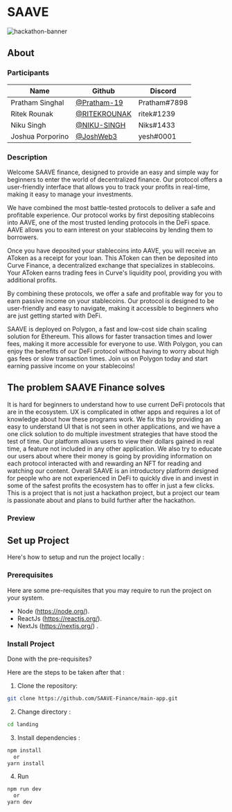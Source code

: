 # SAAVE

![hackathon-banner](https://user-images.githubusercontent.com/64047505/219971794-21c40b13-698d-43ca-84b2-60abbb2063bf.png)

## About

### Participants

| Name            | Github                                         | Discord         |
| --------------- | ---------------------------------------------- | --------------- |
| Pratham Singhal | [@Pratham-19](https://github.com/Pratham-19)   | Pratham#7898    |
| Ritek Rounak    | [@RITEKROUNAK](https://github.com/RITEKROUNAK) | ritek#1239 |
| Niku Singh  | [@NIKU-SINGH](https://github.com/NIKU-SINGH) | Niks#1433|
| Joshua Porporino | [@JoshWeb3](https://github.com/JoshWeb3) | yesh#0001 |

### Description

Welcome SAAVE finance, designed to provide an easy and simple way for beginners to enter the world of decentralized finance. Our protocol offers a user-friendly interface that allows you to track your profits in real-time, making it easy to manage your investments.

We have combined the most battle-tested protocols to deliver a safe and profitable experience. Our protocol works by first depositing stablecoins into AAVE, one of the most trusted lending protocols in the DeFi space. AAVE allows you to earn interest on your stablecoins by lending them to borrowers.

Once you have deposited your stablecoins into AAVE, you will receive an AToken as a receipt for your loan. This AToken can then be deposited into Curve Finance, a decentralized exchange that specializes in stablecoins. Your AToken earns trading fees in Curve's liquidity pool, providing you with additional profits.

By combining these protocols, we offer a safe and profitable way for you to earn passive income on your stablecoins. Our protocol is designed to be user-friendly and easy to navigate, making it accessible to beginners who are just getting started with DeFi.


SAAVE is deployed on Polygon, a fast and low-cost side chain scaling solution for Ethereum. This allows for faster transaction times and lower fees, making it more accessible for everyone to use. With Polygon, you can enjoy the benefits of our DeFi protocol without having to worry about high gas fees or slow transaction times. Join us on Polygon today and start earning passive income on your stablecoins!


## The problem SAAVE Finance solves
It is hard for beginners to understand how to use current DeFi protocols that are in the ecosystem. UX is complicated in other apps and requires a lot of knowledge about how these programs work. We fix this by providing an easy to understand UI that is not seen in other applications, and we have a one click solution to do multiple investment strategies that have stood the test of time. Our platform allows users to view their dollars gained in real time, a feature not included in any other application. We also try to educate our users about where their money is going by providing information on each protocol interacted with and rewarding an NFT for reading and watching our content. Overall SAAVE is an introductory platform designed for people who are not experienced in DeFi to quickly dive in and invest in some of the safest profits the ecosystem has to offer in just a few clicks. This is a project that is not just a hackathon project, but a project our team is passionate about and plans to build further after the hackathon.


### Preview


## Set up Project
Here's how to setup and run the project locally :

### Prerequisites

Here are some pre-requisites that you may require to run the project on your system.

- Node (https://node.org/).
- ReactJs (https://reactjs.org/).
- NextJs (https://nextjs.org/) .

### Install Project

Done with the pre-requisites?

Here are the steps to be taken after that :


1. Clone the repository:

```bash
git clone https://github.com/SAAVE-Finance/main-app.git
```

2. Change directory :

```bash
cd landing
```
3. Install dependencies :

```bash
npm install
  or
yarn install
```

4. Run 

```bash
npm run dev
  or
yarn dev
````
